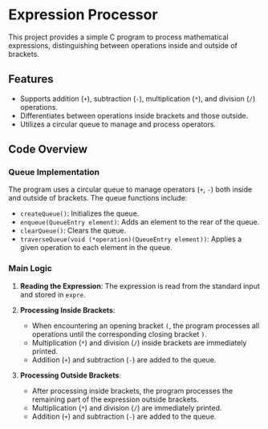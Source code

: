 # Expression Processor

This project provides a simple C program to process mathematical expressions, distinguishing between operations inside and outside of brackets.

## Features

- Supports addition (`+`), subtraction (`-`), multiplication (`*`), and division (`/`) operations.
- Differentiates between operations inside brackets and those outside.
- Utilizes a circular queue to manage and process operators.

## Code Overview

### Queue Implementation

The program uses a circular queue to manage operators (`+`, `-`) both inside and outside of brackets. The queue functions include:

- `createQueue()`: Initializes the queue.
- `enqueue(QueueEntry element)`: Adds an element to the rear of the queue.
- `clearQueue()`: Clears the queue.
- `traverseQueue(void (*operation)(QueueEntry element))`: Applies a given operation to each element in the queue.

### Main Logic

1. **Reading the Expression**: 
   The expression is read from the standard input and stored in `expre`.

2. **Processing Inside Brackets**: 
   - When encountering an opening bracket `(`, the program processes all operations until the corresponding closing bracket `)`.
   - Multiplication (`*`) and division (`/`) inside brackets are immediately printed.
   - Addition (`+`) and subtraction (`-`) are added to the queue.

3. **Processing Outside Brackets**:
   - After processing inside brackets, the program processes the remaining part of the expression outside brackets.
   - Multiplication (`*`) and division (`/`) are immediately printed.
   - Addition (`+`) and subtraction (`-`) are added to the queue.


